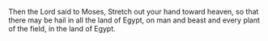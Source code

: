 Then the Lord said to Moses, Stretch out your hand toward heaven, so that there may be hail in all the land of Egypt, on man and beast and every plant of the field, in the land of Egypt.
